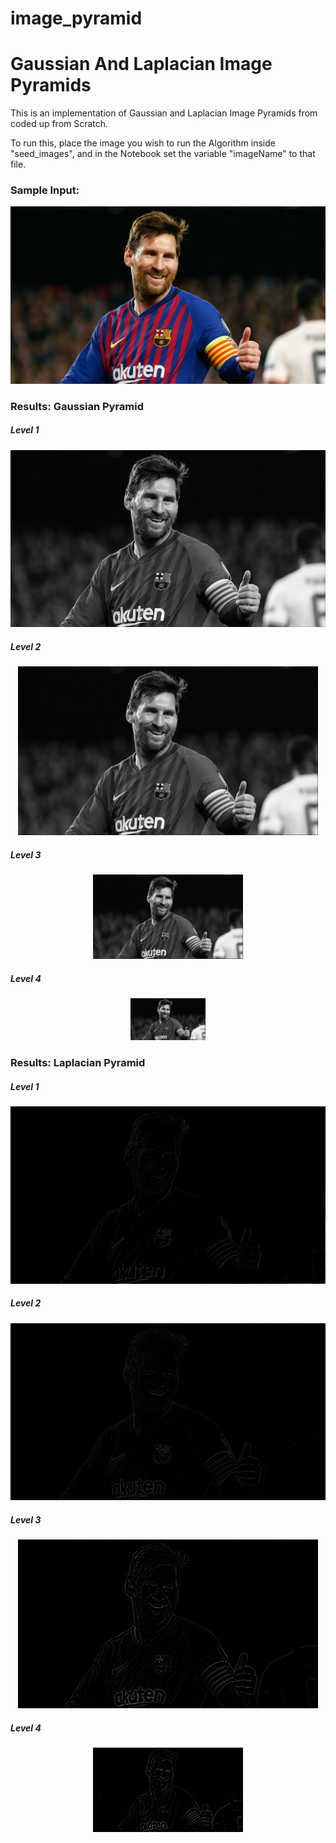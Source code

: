 # image_pyramid
<h1> Gaussian And Laplacian Image Pyramids </h1>
This is an implementation of Gaussian and Laplacian Image Pyramids from coded up from Scratch. 

To run this, place the image you wish to run the Algorithm inside "seed_images", and in the Notebook set the variable "imageName" to that file.

<h3> Sample Input: </h3>

<p align="center">
  <img src="seed_images/messi.jpg"/>
</p>


<h3> Results: Gaussian Pyramid </h4>

<h5> Level 1 </h5>
<p align="center">
  <img src="results/messi_results/gaussian_pyramid/messi_gaussian_level_0.jpg"/>
</p>


<h5> Level 2 </h5>
<p align="center">
  <img src="results/messi_results/gaussian_pyramid/messi_gaussian_level_1.jpg"/>
</p>


<h5> Level 3 </h5>
<p align="center">
  <img src="results/messi_results/gaussian_pyramid/messi_gaussian_level_2.jpg"/>
</p>


<h5> Level 4 </h5>
<p align="center">
  <img src="results/messi_results/gaussian_pyramid/messi_gaussian_level_3.jpg"/>
</p>

<h3> Results: Laplacian Pyramid </h4>

<h5> Level 1 </h5>
<p align="center">
  <img src="results/messi_results/laplacian_pyramid/messi_laplacian_level_0.jpg"/>
</p>


<h5> Level 2 </h5>
<p align="center">
  <img src="results/messi_results/log_pyramid/messi_log_level_1.jpg"/>
</p>


<h5> Level 3 </h5>
<p align="center">
  <img src="results/messi_results/log_pyramid/messi_log_level_2.jpg"/>
</p>


<h5> Level 4 </h5>
<p align="center">
  <img src="results/messi_results/log_pyramid/messi_log_level_3.jpg"/>
</p>


